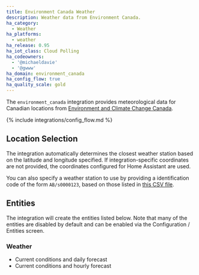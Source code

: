 ```yaml
---
title: Environment Canada Weather
description: Weather data from Environment Canada.
ha_category:
  - Weather
ha_platforms:
  - weather
ha_release: 0.95
ha_iot_class: Cloud Polling
ha_codeowners:
  - '@michaeldavie'
  - '@gwww'
ha_domain: environment_canada
ha_config_flow: true
ha_quality_scale: gold
---
```


The `environment_canada` integration provides meteorological data for Canadian locations from [Environment and Climate Change Canada](https://weather.gc.ca/index_e.html).

{% include integrations/config_flow.md %}

## Location Selection

The integration automatically determines the closest weather station based on the latitude and longitude specified. If integration-specific coordinates are not provided, the coordinates configured for Home Assistant are used.

You can also specify a weather station to use by providing a identification code of the form `AB/s0000123`, based on those listed in [this CSV file](https://dd.weather.gc.ca/citypage_weather/docs/site_list_towns_en.csv).

## Entities

The integration will create the entities listed below. Note that many of the entities are disabled by default and can be enabled via the Configuration / Entities screen.

### Weather

- Current conditions and daily forecast
- Current conditions and hourly forecast
